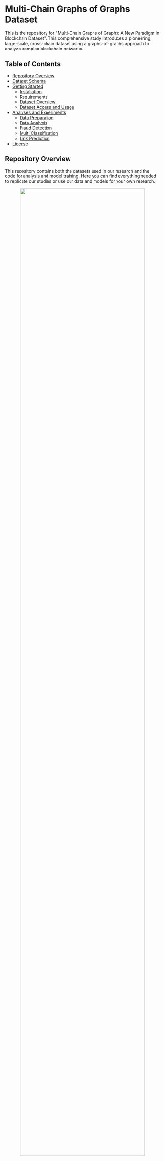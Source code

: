 # Multi-Chain Graphs of Graphs Dataset

This is the repository for "Multi-Chain Graphs of Graphs: A New Paradigm in Blockchain Dataset". This comprehensive study introduces a pioneering, large-scale, cross-chain dataset using a graphs-of-graphs approach to analyze complex blockchain networks. 

## Table of Contents
- [Repository Overview](#repository-overview)
- [Dataset Schema](#dataset-schema)
- [Getting Started](#getting-started)
  - [Installation](#installation)
  - [Requirements](#requirements)
  - [Dataset Overview](#dataset-overview)
  - [Dataset Access and Usage](#dataset-access-and-usage)
- [Analyses and Experiments](#using-the-dataset)
  - [Data Preparation](#data-prepare)
  - [Data Analysis](#data-analysis)
  - [Fraud Detection](#fraud-detection)
  - [Multi Classification](#multi-classification)
  - [Link Prediction](#link-prediction)
- [License](#license)

## Repository Overview
This repository contains both the datasets used in our research and the code for analysis and model training. Here you can find everything needed to replicate our studies or use our data and models for your own research.

<p align='center'>
  <img width='90%' src='gog-overview.png' />
</p>

## Dataset Schema
Below are key statistics for each blockchain included in our dataset:

| Chain     | # Tokens | Start Month | End Month | # Transactions | # Addresses | # Categories |
|-----------|----------|--------------|------------|----------------|-------------|--------------|
| Ethereum  | 14,464   | 2016-02      | 2024-02    | 81,788,211     | 10,247,767  | 290          |
| Polygon   | 2,353    | 2020-08      | 2024-02    | 64,882,233     | 1,801,976   | 112          |
| BSC       | 7,499    | 2020-09      | 2024-02    | 121,612,480    | 6,550,399   | 149          |

## Getting Started
### Installation
Clone this repository to your local machine using:
```bash
git clone https://github.com/YourUsername/Graph-of-graphs-dataset.git
cd Graph-of-graphs-dataset
```

## Requirements

Ensure your environment meets the following specifications to successfully run the scripts and models:

- **Python Version**: 3.10.14
- **Libraries**:
  - NumPy 1.26.2
  - pandas 1.3.5
  - PyTorch 2.3.0+cu118
  - networkx 3.3
  - snap-stanford
  - torch-scatter 2.1.2+pt23cu118
  - torch-sparse 0.6.18+pt23cu118
  - torch-cluster 1.6.3+pt23cu118
  - torch-geometric 2.5.3

### Installation

To install the required packages, execute the following command in your terminal:

```bash
pip install numpy==1.26.2 pandas==1.3.5 torch==2.3.0+cu118 networkx==3.3 \
python -m pip install snap-stanford \
torch-scatter==2.1.2+pt23cu118 torch-sparse==0.6.18+pt23cu118 \
torch-cluster==1.6.3+pt23cu118 torch-geometric==2.5.3
```

### Dataset Overview
#### Global Graphs
- Contains data for Ethereum, Polygon, and BSC within the `global_graph` folder:
  - `{chain}_graph_more_than_1_ratio.csv`: Contains edges where the weight—indicative of transactional or interaction metrics—exceeds 1\%. This is the same as the setting of our experiments in the paper. In this file, contracts are denoted by numerical indices rather than traditional addresses.
  - `{chain}_contract_to_number_mapping.json`:  Maps each contract's address to a numerical index utilized in the global graph files, facilitating cross-reference and analysis.

- Example code to build the global graphs for exploration:
```bash 
import networkx as nx
import pandas as pd

df = pd.read_csv(f'{chain}_graph_more_than_1_ratio.csv')
G = nx.Graph()  
for idx, row in df.iterrows():
    G.add_edge(row['Contract1'], row['Contract2'], weight=row['weight'])
```

#### Transactions
The `transactions` folder houses zipped archives with detailed transaction records for all labeled contracts within the aforementioned chains:
- `ethereum.zip`
- `polygon.zip`
- `bsc.zip`
  
Each zip file provides comprehensive transactions for tokens for the respective blockchains. The transactions for each token are stored in a CSV file named after the token's address. Each transaction include block number, sender (from), receiver (to), transaction hash, value, and timestamp.

- Example code to build the local graphs for exploration:
```bash 
import networkx as nx
import pandas as pd

df = pd.read_csv(f'{contract_address}.csv')
G = nx.Graph()  
for idx, row in df.iterrows():
    G.add_edge(row['from'], row['to'], weight=row['value'])
```

#### Labels
The `labels.csv` file categorizes each contract across different chains. It includes:
- `Chain`: Specifies the blockchain platform (e.g., ethereum, polygon, bsc).
- `Contract`: Lists the contract address or identifier.
- `Category`: Represents the category of the contract, indexed by the prevalence of contracts within that category (Category 0 contains the most contracts: fraud).

### Dataset Access and Usage
The dataset is available via [Token Data](https://drive.google.com/drive/folders/1VV5ht9Eh8WGtKfkS0ipIk0FNI7g-WJfJ?usp=share_link). 

To effectively use this dataset, follow these steps:
1. Download the necessary files using the link provided above.
2. Unzip each chain's transaction archive to access individual transaction details.
3. Employ the JSON mapping files to decode contract indices within the global graphs.
4. Refer to `labels.csv` to understand the categorization of each contract, which is crucial for targeted analysis and comparative studies across different categories.

## Analyses and Experiments

### Data Analysis
Scripts for analyzing both local and global graphs are located under `analysis/`. 
- `common_node.py`: Scripts for finding common nodes in token graphs.
- `local_metrics/`: Contains scripts and utilities specifically for calculating various graph metrics on local graphs. 
  - nx_properties.py to measure num_nodes, num_edges, density, assortativity, reciprocity; 
  - snap_properties.py to measure  effective_diameter, clustering_coefficient.
- `local.py`: Script for comparing and performing detailed analysis on local graphs.
- `global.py`: Script for analyzing global graph structures and metrics.


Run the following commands for respective analyses:
```bash
python common_node.py
python local_metrics/nx_properties.py
python local_metrics/snap_properties.py
python local.py
python global.py
```

### Data Preparation
Scripts for preparing data are under `dataset/`. 
- `individual.py`: Script for preparing data for individual graph learning models.
- `gog.py`: Script for preparing data for GoG-based learning models. 
- `create_temporal_link.py`: Script for preparing link prediction data.
- `process_link_gcn.py`: Script for preparing link prediction data for individual GNN models.
- `create_temporal_node.py`: Script for preparing data for multi-class classification GoG models, with temporal splitting of train and test data.
- `process_graph_metrics.py`: Script for preparing graph metrics for anomaly detection models.
- `get_deepwalk_embedding/`: Scripts for preparing deepwalk embedding for anomaly detection models.

```bash
python individual.py
python gog.py
python create_temporal_link.py
python process_link_gcn.py
python create_temporal_node.py
python process_graph_metrics.py

cd get_deepwalk_embedding/
python get_deepwalk.py
```
In addition, when preparing the dataset, you can specify custom filters to refine the data, such as removing tokens with less than 5 transactions or focusing on transactions within a certain year or date range. These settings can be customized for both local and global graphs.

### Fraud Detection
Navigate to `fraud_detection/` to access scripts for anomaly detection applied to individual graphs and graphs-of-graphs:
- `graph_individual/`: Includes code for detecting anomalies in individual graph structures using graph metrics and deepwalk.
- `graph_of_graph/`: Includes code for anomaly detection employing techniques that consider graph models using graph metrics and deepwalk.

```bash
cd graph_individual/
python main.py

cd graph_of_graph/
python main.py
```

### Multi-Class Classification
Navigate to `multi_classification/` to access scripts for performing multi-class classification on both individual graphs and graphs-of-graphs:
- `graph_individual/`: Includes code for classifying individual graphs into multiple categories based on their structural and transactional features.
- `graph_of_graph/`: Includes code for classifying graphs with graphs-of-graphs model.

```bash
cd graph_individual/
python main.py --chain polygon --model GCN

cd graph_of_graph/
python main.py --chain polygon --model SEAL
```

### Link Prediction
Navigate to `link_prediction/` to access scripts for performing link prediction on both individual graphs and graphs-of-graphs:
- `graph_individual/`: Includes code for predicting links on global graph using individual GNN models.
- `graph_of_graph/`: Includes code for predicting links on GoG frameworks using graphs-of-graphs models.

```bash
cd graph_individual/
python main.py --chain polygon

cd graph_of_graph/
python main.py --chain polygon --model SEAL
```


## License
The dataset is released under the Creative Commons Attribution-NonCommercial-ShareAlike (CC BY-NC-SA) license. This means that anyone can use, distribute, and modify the data for non-commercial purposes as long as they give proper attribution and share the derivative works under the same license terms.
